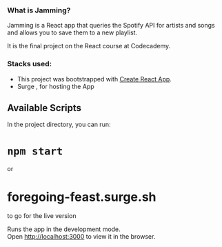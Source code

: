### What is Jamming?

Jamming is a React app that queries the Spotify API for artists and songs and allows you to save them to a new playlist.</p>
It is the final project on the React course at Codecademy.

### Stacks used:

- This project was bootstrapped with [Create React App](https://github.com/facebook/create-react-app).
- Surge , for hosting the App

## Available Scripts

In the project directory, you can run:

# `npm start`

or

# foregoing-feast.surge.sh

to go for the live version

Runs the app in the development mode.<br />
Open [http://localhost:3000](http://localhost:3000) to view it in the browser.
